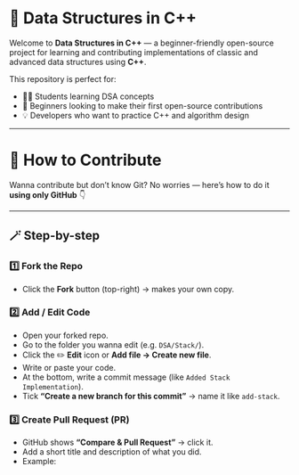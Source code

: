 # 🧠 Data Structures in C++

Welcome to **Data Structures in C++** — a beginner-friendly open-source project for learning and contributing implementations of classic and advanced data structures using **C++**.

This repository is perfect for:
- 🧑‍💻 Students learning DSA concepts  
- 🚀 Beginners looking to make their first open-source contributions  
- 💡 Developers who want to practice C++ and algorithm design  

---

# 🚀 How to Contribute

Wanna contribute but don’t know Git? No worries — here’s how to do it **using only GitHub** 👇  

---

## 🪄 Step-by-step

### 1️⃣ Fork the Repo
- Click the **Fork** button (top-right) → makes your own copy.

### 2️⃣ Add / Edit Code
- Open your forked repo.
- Go to the folder you wanna edit (e.g. `DSA/Stack/`).
- Click the ✏️ **Edit** icon or **Add file → Create new file**.
- Write or paste your code.
- At the bottom, write a commit message (like `Added Stack Implementation`).
- Tick **“Create a new branch for this commit”** → name it like `add-stack`.

### 3️⃣ Create Pull Request (PR)
- GitHub shows **“Compare & Pull Request”** → click it.
- Add a short title and description of what you did.
- Example:


